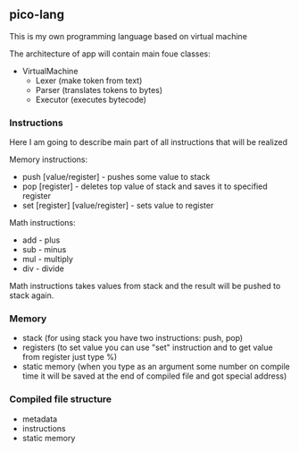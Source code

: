 ## pico-lang

This is my own programming language based on virtual machine

The architecture of app will contain main foue classes:

* VirtualMachine
   * Lexer (make token from text)
   * Parser (translates tokens to bytes)
   * Executor (executes bytecode)

### Instructions

Here I am going to describe main part of all instructions that will be realized

Memory instructions:

* push [value/register] - pushes some value to stack
* pop [register] - deletes top value of stack and saves it to specified register 
* set [register] [value/register] - sets value to register

Math instructions:

* add - plus
* sub - minus
* mul - multiply
* div - divide

Math instructions takes values from stack and the result will be pushed to stack again.

### Memory

* stack (for using stack you have two instructions: push, pop)
* registers (to set value you can use "set" instruction and to get value from register just type %<register name>)
* static memory (when you type as an argument some number on compile time it will be saved at the end of compiled file and got special address)

### Compiled file structure

* metadata
* instructions
* static memory
